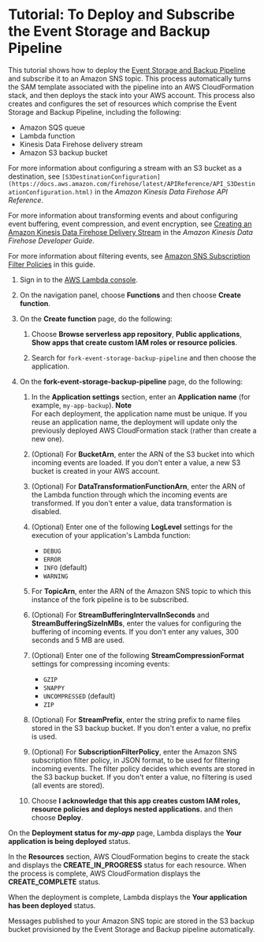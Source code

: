 # Tutorial: To Deploy and Subscribe the Event Storage and Backup Pipeline<a name="deploy-event-storage-backup-pipeline"></a>

This tutorial shows how to deploy the [Event Storage and Backup Pipeline](sns-fork-pipeline-as-subscriber.md#sns-fork-event-storage-and-backup-pipeline) and subscribe it to an Amazon SNS topic\. This process automatically turns the SAM template associated with the pipeline into an AWS CloudFormation stack, and then deploys the stack into your AWS account\. This process also creates and configures the set of resources which comprise the Event Storage and Backup Pipeline, including the following:
+ Amazon SQS queue
+ Lambda function
+ Kinesis Data Firehose delivery stream
+ Amazon S3 backup bucket

For more information about configuring a stream with an S3 bucket as a destination, see `[S3DestinationConfiguration](https://docs.aws.amazon.com/firehose/latest/APIReference/API_S3DestinationConfiguration.html)` in the *Amazon Kinesis Data Firehose API Reference*\.

For more information about transforming events and about configuring event buffering, event compression, and event encryption, see [Creating an Amazon Kinesis Data Firehose Delivery Stream](https://docs.aws.amazon.com/firehose/latest/dev/basic-create.html) in the *Amazon Kinesis Data Firehose Developer Guide*\.

For more information about filtering events, see [Amazon SNS Subscription Filter Policies](sns-subscription-filter-policies.md) in this guide\.

1. Sign in to the [AWS Lambda console](https://console.aws.amazon.com/lambda/)\.

1. On the navigation panel, choose **Functions** and then choose **Create function**\.

1. On the **Create function** page, do the following:

   1. Choose **Browse serverless app repository**, **Public applications**, **Show apps that create custom IAM roles or resource policies**\.

   1. Search for `fork-event-storage-backup-pipeline` and then choose the application\.

1. On the **fork\-event\-storage\-backup\-pipeline** page, do the following:

   1. In the **Application settings** section, enter an **Application name** \(for example, `my-app-backup`\)\.
**Note**  
For each deployment, the application name must be unique\. If you reuse an application name, the deployment will update only the previously deployed AWS CloudFormation stack \(rather than create a new one\)\.

   1. \(Optional\) For **BucketArn**, enter the ARN of the S3 bucket into which incoming events are loaded\. If you don't enter a value, a new S3 bucket is created in your AWS account\.

   1. \(Optional\) For **DataTransformationFunctionArn**, enter the ARN of the Lambda function through which the incoming events are transformed\. If you don't enter a value, data transformation is disabled\.

   1. \(Optional\) Enter one of the following **LogLevel** settings for the execution of your application's Lambda function:
      + `DEBUG`
      + `ERROR`
      + `INFO` \(default\)
      + `WARNING`

   1. For **TopicArn**, enter the ARN of the Amazon SNS topic to which this instance of the fork pipeline is to be subscribed\.

   1. \(Optional\) For **StreamBufferingIntervalInSeconds** and **StreamBufferingSizeInMBs**, enter the values for configuring the buffering of incoming events\. If you don't enter any values, 300 seconds and 5 MB are used\.

   1. \(Optional\) Enter one of the following **StreamCompressionFormat** settings for compressing incoming events:
      + `GZIP`
      + `SNAPPY`
      + `UNCOMPRESSED` \(default\)
      + `ZIP`

   1. \(Optional\) For **StreamPrefix**, enter the string prefix to name files stored in the S3 backup bucket\. If you don't enter a value, no prefix is used\.

   1. \(Optional\) For **SubscriptionFilterPolicy**, enter the Amazon SNS subscription filter policy, in JSON format, to be used for filtering incoming events\. The filter policy decides which events are stored in the S3 backup bucket\. If you don't enter a value, no filtering is used \(all events are stored\)\.

   1. Choose **I acknowledge that this app creates custom IAM roles, resource policies and deploys nested applications\.** and then choose **Deploy**\.

On the **Deployment status for *my\-app*** page, Lambda displays the **Your application is being deployed** status\.

In the **Resources** section, AWS CloudFormation begins to create the stack and displays the **CREATE\_IN\_PROGRESS** status for each resource\. When the process is complete, AWS CloudFormation displays the **CREATE\_COMPLETE** status\.

When the deployment is complete, Lambda displays the **Your application has been deployed** status\.

Messages published to your Amazon SNS topic are stored in the S3 backup bucket provisioned by the Event Storage and Backup pipeline automatically\.